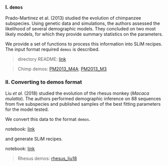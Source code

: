 ### I. `demos`
Prado-Martinez et al. (2013) studied the evolution of chimpanzee subspecies. Using genetic data and simulations, the authors assessed the likelihood of several demographic models. They concluded on two most likely models, for which they provide summary statistics on the parameters.

We provide a set of functions to process this information into SLiM recipes. The input format required `demos` is described. 
    
> directory README: [link](https://github.com/SantosJGND/SLiM/tree/master/Bash/demos_ABC)

> Chimp demos: [PM2013_M4A](Bash/demos_ABC/demos/PM2013_M4A.txt); [PM2013_M3](Bash/demos_ABC/demos/PM2013_M3.txt)

### II. Converting to demos format
Liu _et al._ (2018) studied the evolution of the rhesus monkey (_Macaca mulatta_). The authors performed demographic inference on 88 sequences from five subspecies and published samples of the best fitting parameters for the model tested.

We convert this data to the format `demos`.

notebook: [link](https://nbviewer.jupyter.org/github/SantosJGND/SLiM/blob/master/Bash/Rhesus_Liu_2018/Parameter_input.ipynb)

and generate SLiM recipes.

notebook: [link](https://nbviewer.jupyter.org/github/SantosJGND/SLiM/blob/master/Bash/Rhesus_Liu_2018/ABC_demo.ipynb)

> Rhesus demos: [rhesus_liu18](Bash/Rhesus_Liu_2018/rhesus_liu18.txt)
